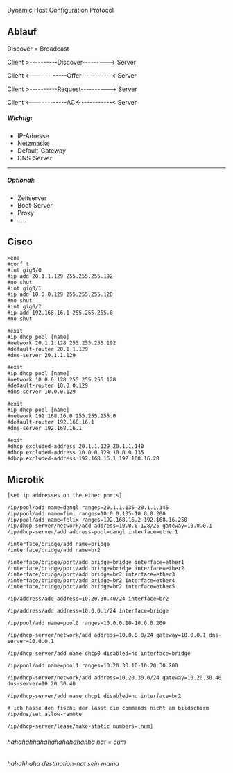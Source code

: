 Dynamic Host Configuration Protocol

## Ablauf

Discover = Broadcast

Client >----------Discover---------> Server

Client <------------Offer-----------< Server

Client >----------Request----------> Server

Client <------------ACK------------< Server

##### Wichtig:
* IP-Adresse
* Netzmaske
* Default-Gateway
* DNS-Server
--------
##### Optional:
* Zeitserver
* Boot-Server
* Proxy
* .....


## Cisco

~~~cisco
>ena
#conf t
#int gig0/0
#ip add 20.1.1.129 255.255.255.192
#no shut
#int gig0/1
#ip add 10.0.0.129 255.255.255.128
#no shut
#int gig0/2
#ip add 192.168.16.1 255.255.255.0
#no shut

#exit
#ip dhcp pool [name]
#network 20.1.1.128 255.255.255.192
#default-router 20.1.1.129
#dns-server 20.1.1.129

#exit
#ip dhcp pool [name]
#network 10.0.0.128 255.255.255.128
#default-router 10.0.0.129
#dns-server 10.0.0.129

#exit
#ip dhcp pool [name]
#network 192.168.16.0 255.255.255.0
#default-router 192.168.16.1
#dns-server 192.168.16.1

#exit
#dhcp excluded-address 20.1.1.129 20.1.1.140
#dhcp excluded-address 10.0.0.129 10.0.0.135
#dhcp excluded-address 192.168.16.1 192.168.16.20
~~~

## Microtik

~~~microtik
[set ip addresses on the ether ports]

/ip/pool/add name=dangl ranges=20.1.1.135-20.1.1.145
/ip/pool/add name=fimi ranges=10.0.0.135-10.0.0.200
/ip/pool/add name=felix ranges=192.168.16.2-192.168.16.250
/ip/dhcp-server/network/add address=10.0.0.128/25 gateway=10.0.0.1 
/ip/dhcp-server/add address-pool=dangl interface=ether1
~~~

~~~microtik
/interface/bridge/add name=bridge
/interface/bridge/add name=br2

/interface/bridge/port/add bridge=bridge interface=ether1
/interface/bridge/port/add bridge=bridge interface=ether2
/interface/bridge/port/add bridge=br2 interface=ether3
/interface/bridge/port/add bridge=br2 interface=ether4
/interface/bridge/port/add bridge=br2 interface=ether5

/ip/address/add address=10.20.30.40/24 interface=br2

/ip/address/add address=10.0.0.1/24 interface=bridge

/ip/pool/add name=pool0 ranges=10.0.0.10-10.0.0.200

/ip/dhcp-server/network/add address=10.0.0.0/24 gateway=10.0.0.1 dns-server=10.0.0.1

/ip/dhcp-server/add name dhcp0 disabled=no interface=bridge

/ip/pool/add name=pool1 ranges=10.20.30.10-10.20.30.200

/ip/dhcp-server/network/add address=10.20.30.0/24 gateway=10.20.30.40 dns-server=10.20.30.40

/ip/dhcp-server/add name dhcp1 disabled=no interface=br2

# ich hasse den fischi der lasst die commands nicht am bildschirm
/ip/dns/set allow-remote

/ip/dhcp-server/lease/make-static numbers=[num]
~~~

###### hahahahhahahahahahahahha nat =  cum
###### hahahhaha destination-nat sein mama
